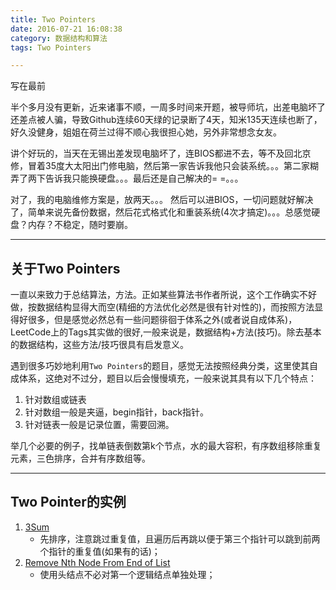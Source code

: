 ```yaml
---
title: Two Pointers
date: 2016-07-21 16:08:38
category: 数据结构和算法
tags: Two Pointers

---
```


写在最前

半个多月没有更新，近来诸事不顺，一周多时间来开题，被导师坑，出差电脑坏了还差点被人骗，导致Github连续60天绿的记录断了4天，知米135天连续也断了，好久没健身，姐姐在荷兰过得不顺心我很担心她，另外非常想念女友。

讲个好玩的，当天在无锡出差发现电脑坏了，连BIOS都进不去，等不及回北京修，冒着35度大太阳出门修电脑，然后第一家告诉我他只会装系统。。。第二家糊弄了两下告诉我只能换硬盘。。。最后还是自己解决的= =。。。

对了，我的电脑维修方案是，放两天。。。
然后可以进BIOS，一切问题就好解决了，简单来说先备份数据，然后花式格式化和重装系统(4次才搞定)。。。总感觉硬盘？内存？不稳定，随时要崩。

---

## 关于Two Pointers

一直以来致力于总结算法，方法。正如某些算法书作者所说，这个工作确实不好做，按数据结构显得大而空(精细的方法优化必然是很有针对性的)，而按照方法显得好很多，但是感觉必然总有一些问题徘徊于体系之外(或者说自成体系)，LeetCode上的Tags其实做的很好,一般来说是，数据结构+方法(技巧)。除去基本的数据结构，这些方法/技巧很具有启发意义。

遇到很多巧妙地利用`Two Pointers`的题目，感觉无法按照经典分类，这里使其自成体系，这绝对不过分，题目以后会慢慢填充，一般来说其具有以下几个特点：
1. 针对数组或链表
2. 针对数组一般是夹逼，begin指针，back指针。
3. 针对链表一般是记录位置，需要回溯。

举几个必要的例子，找单链表倒数第k个节点，水的最大容积，有序数组移除重复元素，三色排序，合并有序数组等。

---

## Two Pointer的实例
1. [3Sum](https://github.com/applefishsky009/LeetCode/blob/master/15%20-%203Sum/15%20-%203Sum.cpp)
	+ 先排序，注意跳过重复值，且遍历后再跳以便于第三个指针可以跳到前两个指针的重复值(如果有的话)；
2. [Remove Nth Node From End of List](https://github.com/applefishsky009/LeetCode/blob/master/19%20-%20Remove%20Nth%20Node%20From%20End%20of%20List/19%20-%20Remove%20Nth%20Node%20From%20End%20of%20List.cpp)
	+ 使用头结点不必对第一个逻辑结点单独处理；